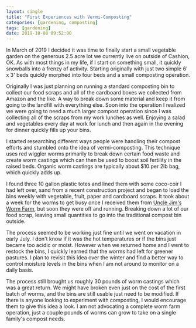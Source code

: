 ```yaml
---
layout: single
title: "First Experiences with Vermi-Composting"
categories: [gardening, composting]
tags: [gardening]
date: 2019-10-08 09:52:00
---
```


In March of 2019 I decided it was time to finally start a small vegetable garden on the generous 2.5 acre lot we currently live on outside of Cashion, OK. As with most things in my life, if I start on something small, it quickly snowballs into a frenzy of activity. Starting originally with just two simple 6' x 3' beds quickly morphed into four beds and a small composting operation.

Originally I was just planning on running a standard composting bin to collect our food scraps and all of the cardboard boxes we collected from Amazon and the like. A way to break down some material and keep it from going to the landfill with everything else. Soon into the operation I realized we were going to need a much larger compost operation since I was collecting all of the scraps from my work lunches as well. Enjoying a salad and vegetables every day at work for lunch and then again in the evening for dinner quickly fills up your bins.

I started researching different ways people were handling their compost efforts and stumbled onto the idea of vermi-composting. This technique uses red wiggler worms primarily to break down certain food waste and create worm castings which can then be used to boost soil fertility in the raised beds. Organic worm castings are typically about $10 per 2lb bag, which quickly adds up. 

I found three 10 gallon plastic totes and lined them with some coco-coir I had left over, sand from a recent construction project and began to load the bins weekly with vegetable, fruit, paper and cardboard scraps. It took about a week for the worms to get busy once I received them from [Uncle Jim's Worm Farm](https://unclejimswormfarm.com/), but soon they were off and running. Breaking down a lot of our food scrap, leaving small quantities to go into the traditional compost bin outside.

The process seemed to be working just fine until we went on vacation in early July. I don't know if it was the hot temperatures or if the bins just became too acidic or moist. However when we returned home and I went to restock the bins, I quickly learned that the worms had left for greener pastures. I plan to revisit this idea over the winter and find a better way to control moisture levels in the bins when I am not around to monitor on a daily basis.

The process still brought us roughly 30 pounds of worm castings which was a great return. We might have broken even just on the cost of the first batch of worms, and the bins are still usable just need to be modified. If there is anyone looking to experiment with composting, I would encourage them to give this idea a look. I am not advocating a complete worm farm operation, just a couple pounds of worms can grow to take on a single family's compost needs.
